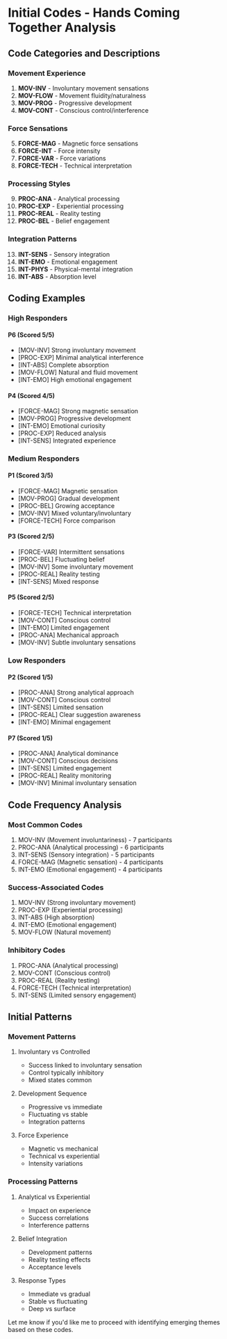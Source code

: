 # Initial Codes - Hands Coming Together Analysis

## Code Categories and Descriptions

### Movement Experience
1. **MOV-INV** - Involuntary movement sensations
2. **MOV-FLOW** - Movement fluidity/naturalness
3. **MOV-PROG** - Progressive development
4. **MOV-CONT** - Conscious control/interference

### Force Sensations
5. **FORCE-MAG** - Magnetic force sensations
6. **FORCE-INT** - Force intensity
7. **FORCE-VAR** - Force variations
8. **FORCE-TECH** - Technical interpretation

### Processing Styles
9. **PROC-ANA** - Analytical processing
10. **PROC-EXP** - Experiential processing
11. **PROC-REAL** - Reality testing
12. **PROC-BEL** - Belief engagement

### Integration Patterns
13. **INT-SENS** - Sensory integration
14. **INT-EMO** - Emotional engagement
15. **INT-PHYS** - Physical-mental integration
16. **INT-ABS** - Absorption level

## Coding Examples

### High Responders

#### P6 (Scored 5/5)
- [MOV-INV] Strong involuntary movement
- [PROC-EXP] Minimal analytical interference
- [INT-ABS] Complete absorption
- [MOV-FLOW] Natural and fluid movement
- [INT-EMO] High emotional engagement

#### P4 (Scored 4/5)
- [FORCE-MAG] Strong magnetic sensation
- [MOV-PROG] Progressive development
- [INT-EMO] Emotional curiosity
- [PROC-EXP] Reduced analysis
- [INT-SENS] Integrated experience

### Medium Responders

#### P1 (Scored 3/5)
- [FORCE-MAG] Magnetic sensation
- [MOV-PROG] Gradual development
- [PROC-BEL] Growing acceptance
- [MOV-INV] Mixed voluntary/involuntary
- [FORCE-TECH] Force comparison

#### P3 (Scored 2/5)
- [FORCE-VAR] Intermittent sensations
- [PROC-BEL] Fluctuating belief
- [MOV-INV] Some involuntary movement
- [PROC-REAL] Reality testing
- [INT-SENS] Mixed response

#### P5 (Scored 2/5)
- [FORCE-TECH] Technical interpretation
- [MOV-CONT] Conscious control
- [INT-EMO] Limited engagement
- [PROC-ANA] Mechanical approach
- [MOV-INV] Subtle involuntary sensations

### Low Responders

#### P2 (Scored 1/5)
- [PROC-ANA] Strong analytical approach
- [MOV-CONT] Conscious control
- [INT-SENS] Limited sensation
- [PROC-REAL] Clear suggestion awareness
- [INT-EMO] Minimal engagement

#### P7 (Scored 1/5)
- [PROC-ANA] Analytical dominance
- [MOV-CONT] Conscious decisions
- [INT-SENS] Limited engagement
- [PROC-REAL] Reality monitoring
- [MOV-INV] Minimal involuntary sensation

## Code Frequency Analysis

### Most Common Codes
1. MOV-INV (Movement involuntariness) - 7 participants
2. PROC-ANA (Analytical processing) - 6 participants
3. INT-SENS (Sensory integration) - 5 participants
4. FORCE-MAG (Magnetic sensation) - 4 participants
5. INT-EMO (Emotional engagement) - 4 participants

### Success-Associated Codes
1. MOV-INV (Strong involuntary movement)
2. PROC-EXP (Experiential processing)
3. INT-ABS (High absorption)
4. INT-EMO (Emotional engagement)
5. MOV-FLOW (Natural movement)

### Inhibitory Codes
1. PROC-ANA (Analytical processing)
2. MOV-CONT (Conscious control)
3. PROC-REAL (Reality testing)
4. FORCE-TECH (Technical interpretation)
5. INT-SENS (Limited sensory engagement)

## Initial Patterns

### Movement Patterns
1. Involuntary vs Controlled
   - Success linked to involuntary sensation
   - Control typically inhibitory
   - Mixed states common

2. Development Sequence
   - Progressive vs immediate
   - Fluctuating vs stable
   - Integration patterns

3. Force Experience
   - Magnetic vs mechanical
   - Technical vs experiential
   - Intensity variations

### Processing Patterns
1. Analytical vs Experiential
   - Impact on experience
   - Success correlations
   - Interference patterns

2. Belief Integration
   - Development patterns
   - Reality testing effects
   - Acceptance levels

3. Response Types
   - Immediate vs gradual
   - Stable vs fluctuating
   - Deep vs surface

Let me know if you'd like me to proceed with identifying emerging themes based on these codes. 
